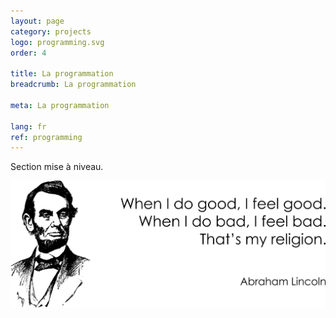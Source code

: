 ```yaml
---
layout: page
category: projects
logo: programming.svg
order: 4

title: La programmation
breadcrumb: La programmation

meta: La programmation

lang: fr
ref: programming
---
```


Section mise à niveau.  

<a data-fancybox="gallery" href="/img/programming/Lincoln.png"><img src="/img/programming/Lincoln.png" alt=""></a>
